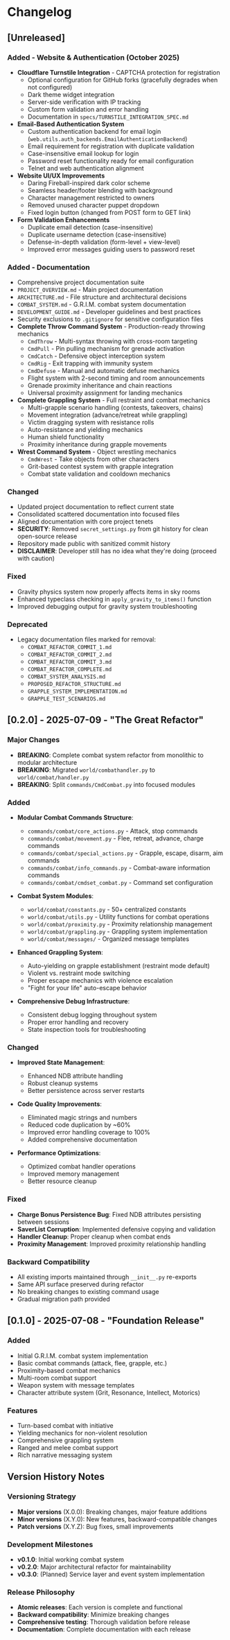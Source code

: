 # Changelog

## [Unreleased]

### Added - Website & Authentication (October 2025)
- **Cloudflare Turnstile Integration** - CAPTCHA protection for registration
  - Optional configuration for GitHub forks (gracefully degrades when not configured)
  - Dark theme widget integration
  - Server-side verification with IP tracking
  - Custom form validation and error handling
  - Documentation in `specs/TURNSTILE_INTEGRATION_SPEC.md`
- **Email-Based Authentication System**
  - Custom authentication backend for email login (`web.utils.auth_backends.EmailAuthenticationBackend`)
  - Email requirement for registration with duplicate validation
  - Case-insensitive email lookup for login
  - Password reset functionality ready for email configuration
  - Telnet and web authentication alignment
- **Website UI/UX Improvements**
  - Daring Fireball-inspired dark color scheme
  - Seamless header/footer blending with background
  - Character management restricted to owners
  - Removed unused character puppet dropdown
  - Fixed login button (changed from POST form to GET link)
- **Form Validation Enhancements**
  - Duplicate email detection (case-insensitive)
  - Duplicate username detection (case-insensitive)
  - Defense-in-depth validation (form-level + view-level)
  - Improved error messages guiding users to password reset

### Added - Documentation
- Comprehensive project documentation suite
- `PROJECT_OVERVIEW.md` - Main project documentation
- `ARCHITECTURE.md` - File structure and architectural decisions
- `COMBAT_SYSTEM.md` - G.R.I.M. combat system documentation
- `DEVELOPMENT_GUIDE.md` - Developer guidelines and best practices
- Security exclusions to `.gitignore` for sensitive configuration files
- **Complete Throw Command System** - Production-ready throwing mechanics
  - `CmdThrow` - Multi-syntax throwing with cross-room targeting
  - `CmdPull` - Pin pulling mechanism for grenade activation
  - `CmdCatch` - Defensive object interception system
  - `CmdRig` - Exit trapping with immunity system
  - `CmdDefuse` - Manual and automatic defuse mechanics
  - Flight system with 2-second timing and room announcements
  - Grenade proximity inheritance and chain reactions
  - Universal proximity assignment for landing mechanics
- **Complete Grappling System** - Full restraint and combat mechanics
  - Multi-grapple scenario handling (contests, takeovers, chains)
  - Movement integration (advance/retreat while grappling)
  - Victim dragging system with resistance rolls
  - Auto-resistance and yielding mechanics
  - Human shield functionality
  - Proximity inheritance during grapple movements
- **Wrest Command System** - Object wrestling mechanics
  - `CmdWrest` - Take objects from other characters
  - Grit-based contest system with grapple integration
  - Combat state validation and cooldown mechanics

### Changed
- Updated project documentation to reflect current state
- Consolidated scattered documentation into focused files
- Aligned documentation with core project tenets
- **SECURITY**: Removed `secret_settings.py` from git history for clean open-source release
- Repository made public with sanitized commit history
- **DISCLAIMER**: Developer still has no idea what they're doing (proceed with caution)

### Fixed
- Gravity physics system now properly affects items in sky rooms
- Enhanced typeclass checking in `apply_gravity_to_items()` function
- Improved debugging output for gravity system troubleshooting

### Deprecated
- Legacy documentation files marked for removal:
  - `COMBAT_REFACTOR_COMMIT_1.md`
  - `COMBAT_REFACTOR_COMMIT_2.md`
  - `COMBAT_REFACTOR_COMMIT_3.md`
  - `COMBAT_REFACTOR_COMPLETE.md`
  - `COMBAT_SYSTEM_ANALYSIS.md`
  - `PROPOSED_REFACTOR_STRUCTURE.md`
  - `GRAPPLE_SYSTEM_IMPLEMENTATION.md`
  - `GRAPPLE_TEST_SCENARIOS.md`

## [0.2.0] - 2025-07-09 - "The Great Refactor"

### Major Changes
- **BREAKING**: Complete combat system refactor from monolithic to modular architecture
- **BREAKING**: Migrated `world/combathandler.py` to `world/combat/handler.py`
- **BREAKING**: Split `commands/CmdCombat.py` into focused modules

### Added
- **Modular Combat Commands Structure**:
  - `commands/combat/core_actions.py` - Attack, stop commands
  - `commands/combat/movement.py` - Flee, retreat, advance, charge commands
  - `commands/combat/special_actions.py` - Grapple, escape, disarm, aim commands
  - `commands/combat/info_commands.py` - Combat-aware information commands
  - `commands/combat/cmdset_combat.py` - Command set configuration

- **Combat System Modules**:
  - `world/combat/constants.py` - 50+ centralized constants
  - `world/combat/utils.py` - Utility functions for combat operations
  - `world/combat/proximity.py` - Proximity relationship management
  - `world/combat/grappling.py` - Grappling system implementation
  - `world/combat/messages/` - Organized message templates

- **Enhanced Grappling System**:
  - Auto-yielding on grapple establishment (restraint mode default)
  - Violent vs. restraint mode switching
  - Proper escape mechanics with violence escalation
  - "Fight for your life" auto-escape behavior

- **Comprehensive Debug Infrastructure**:
  - Consistent debug logging throughout system
  - Proper error handling and recovery
  - State inspection tools for troubleshooting

### Changed
- **Improved State Management**:
  - Enhanced NDB attribute handling
  - Robust cleanup systems
  - Better persistence across server restarts

- **Code Quality Improvements**:
  - Eliminated magic strings and numbers
  - Reduced code duplication by ~60%
  - Improved error handling coverage to 100%
  - Added comprehensive documentation

- **Performance Optimizations**:
  - Optimized combat handler operations
  - Improved memory management
  - Better resource cleanup

### Fixed
- **Charge Bonus Persistence Bug**: Fixed NDB attributes persisting between sessions
- **SaverList Corruption**: Implemented defensive copying and validation
- **Handler Cleanup**: Proper cleanup when combat ends
- **Proximity Management**: Improved proximity relationship handling

### Backward Compatibility
- All existing imports maintained through `__init__.py` re-exports
- Same API surface preserved during refactor
- No breaking changes to existing command usage
- Gradual migration path provided

## [0.1.0] - 2025-07-08 - "Foundation Release"

### Added
- Initial G.R.I.M. combat system implementation
- Basic combat commands (attack, flee, grapple, etc.)
- Proximity-based combat mechanics
- Multi-room combat support
- Weapon system with message templates
- Character attribute system (Grit, Resonance, Intellect, Motorics)

### Features
- Turn-based combat with initiative
- Yielding mechanics for non-violent resolution
- Comprehensive grappling system
- Ranged and melee combat support
- Rich narrative messaging system

## Version History Notes

### Versioning Strategy
- **Major versions** (X.0.0): Breaking changes, major feature additions
- **Minor versions** (X.Y.0): New features, backward-compatible changes
- **Patch versions** (X.Y.Z): Bug fixes, small improvements

### Development Milestones
- **v0.1.0**: Initial working combat system
- **v0.2.0**: Major architectural refactor for maintainability
- **v0.3.0**: (Planned) Service layer and event system implementation

### Release Philosophy
- **Atomic releases**: Each version is complete and functional
- **Backward compatibility**: Minimize breaking changes
- **Comprehensive testing**: Thorough validation before release
- **Documentation**: Complete documentation with each release

